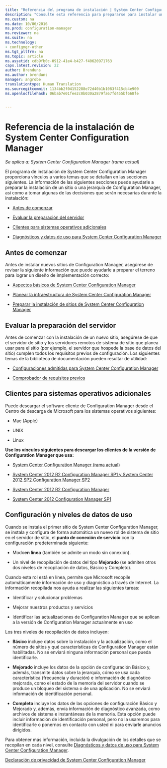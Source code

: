```yaml
---
title: "Referencia del programa de instalación | System Center Configuration Manager"
description: "Consulte esta referencia para prepararse para instalar un sitio o jerarquía de Configuration Manager."
ms.custom: na
ms.date: 10/06/2016
ms.prod: configuration-manager
ms.reviewer: na
ms.suite: na
ms.technology:
- configmgr-other
ms.tgt_pltfrm: na
ms.topic: article
ms.assetid: cdb9fb0c-0912-41e4-b427-f40620971763
caps.latest.revision: 22
author: Brenduns
ms.author: brenduns
manager: angrobe
translationtype: Human Translation
ms.sourcegitcommit: 1134bb2f04152288e72d40b1b1083f415cb4e900
ms.openlocfilehash: 06bab7e01fee2c0b030a2879fa67fd455bf668fe


---
```

# <a name="reference-for-system-center-configuration-manager-setup"></a>Referencia de la instalación de System Center Configuration Manager

*Se aplica a: System Center Configuration Manager (rama actual)*

El programa de instalación de System Center Configuration Manager proporciona vínculos a varios temas que se detallan en las secciones siguientes. La información de las siguientes secciones puede ayudarle a preparar la instalación de un sitio o una jerarquía de Configuration Manager, así como a tomar algunas de las decisiones que serán necesarias durante la instalación:  

-   [Antes de comenzar](#bkmk_start)  

-   [Evaluar la preparación del servidor](#bkmk_assess)  

-   [Clientes para sistemas operativos adicionales](#bkmk_Addclients)  

-   [Diagnósticos y datos de uso para System Center Configuration Manager](../../../../core/plan-design/diagnostics/diagnostics-and-usage-data.md)  

##  <a name="a-namebkmkstarta-before-you-begin"></a><a name="bkmk_start"></a> Antes de comenzar  
 Antes de instalar nuevos sitios de Configuration Manager, asegúrese de revisar la siguiente información que puede ayudarle a preparar el terreno para lograr un diseño de implementación correcto:  

-   [Aspectos básicos de System Center Configuration Manager](../../../../core/understand/fundamentals.md)  

-   [Planear la infraestructura de System Center Configuration Manager](../../../plan-design/network/configure-firewalls-ports-domains.md)  

-   [Preparar la instalación de sitios de System Center Configuration Manager](prepare-to-install-sites.md)  

##  <a name="a-namebkmkassessa-assess-server-readiness"></a><a name="bkmk_assess"></a> Evaluar la preparación del servidor  
 Antes de comenzar con la instalación de un nuevo sitio, asegúrese de que el servidor de sitio y los servidores remotos de sistema de sitio que planea usar para el sitio (por ejemplo, el servidor que hospede la base de datos del sitio) cumplen todos los requisitos previos de configuración. Los siguientes temas de la biblioteca de documentación pueden resultar de utilidad:  

-   [Configuraciones admitidas para System Center Configuration Manager](../../../../core/plan-design/configs/supported-configurations.md)  

-   [Comprobador de requisitos previos](https://technet.microsoft.com/library/mt590813.aspx#bkmk_PreqChk)  

##  <a name="a-namebkmkaddclientsa-clients-for-additional-operating-systems"></a><a name="bkmk_Addclients"></a> Clientes para sistemas operativos adicionales  
 Puede descargar el software cliente de Configuration Manager desde el Centro de descarga de Microsoft para los sistemas operativos siguientes:  

-   Mac (Apple)  

-   UNIX  

-   Linux  

**Use los vínculos siguientes para descargar los clientes de la versión de Configuration Manager que usa:**  

-   [System Center Configuration Manager (rama actual)](http://www.microsoft.com/download/details.aspx?id=47719)  

-   [System Center 2012 R2 Configuration Manager SP1 y System Center 2012 SP2 Configuration Manager SP2](http://go.microsoft.com/fwlink/?LinkID=626550)  

-   [System Center 2012 R2 Configuration Manager](http://go.microsoft.com/fwlink/?LinkID=316448)  

-   [System Center 2012 Configuration Manager SP1](http://www.microsoft.com/en-pk/download/details.aspx?id=36212)  

##  <a name="a-namebkmkusagea-usage-data-levels-and-settings"></a><a name="bkmk_usage"></a> Configuración y niveles de datos de uso  
Cuando se instala el primer sitio de System Center Configuration Manager, se instala y configura de forma automática un nuevo rol de sistema de sitio en el servidor de sitio, el **punto de conexión de servicio** con la configuración predeterminada siguiente:  

-   Modo**en línea** (también se admite un modo sin conexión).  

-   Un nivel de recopilación de datos del tipo **Mejorado** (se admiten otros dos niveles de recopilación de datos, Básico y Completo).  

Cuando esta rol está en línea, permite que Microsoft recopile automáticamente información de uso y diagnóstico a través de Internet. La información recopilada nos ayuda a realizar las siguientes tareas:  

-   Identificar y solucionar problemas  

-   Mejorar nuestros productos y servicios  

-   Identificar las actualizaciones de Configuration Manager que se aplican a la versión de Configuration Manager actualmente en uso  

Los tres niveles de recopilación de datos incluyen:  

-   **Básico** incluye datos sobre la instalación y la actualización, como el número de sitios y qué características de Configuration Manager están habilitadas. No se enviará ninguna información personal que pueda identificarle.  

-   **Mejorado** incluye los datos de la opción de configuración Básico y, además, transmite datos sobre la jerarquía, cómo se usa cada característica (frecuencia y duración) e información de diagnóstico mejorada, como el estado de la memoria del servidor cuando se produce un bloqueo del sistema o de una aplicación. No se enviará información de identificación personal.  

-   **Completo** incluye los datos de las opciones de configuración Básico y Mejorado y, además, envía información de diagnóstico avanzada, como archivos de sistema e instantáneas de la memoria. Esta opción puede incluir información de identificación personal, pero no la usaremos para identificarle o ponernos en contacto con usted ni para enviarle anuncios dirigidos.  

Para obtener más información, incluida la divulgación de los detalles que se recopilan en cada nivel, consulte [Diagnósticos y datos de uso para System Center Configuration Manager](../../../../core/plan-design/diagnostics/diagnostics-and-usage-data.md).  

[Declaración de privacidad de System Center Configuration Manager](http://go.microsoft.com/fwlink/?LinkID=626527)



<!--HONumber=Nov16_HO1-->


